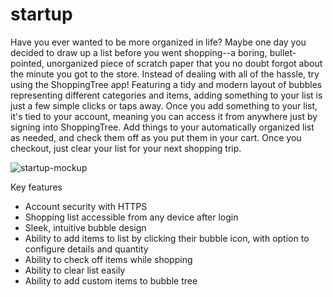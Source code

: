 # startup
Have you ever wanted to be more organized in life? Maybe one day you decided to draw up a list before you went shopping--a boring, bullet-pointed, unorganized piece of scratch paper that you no doubt forgot about the minute you got to the store. Instead of dealing with all of the hassle, try using the ShoppingTree app! Featuring a tidy and modern layout of bubbles representing different categories and items, adding something to your list is just a few simple clicks or taps away. Once you add something to your list, it's tied to your account, meaning you can access it from anywhere just by signing into ShoppingTree. Add things to your automatically organized list as needed, and check them off as you put them in your cart. Once you checkout, just clear your list for your next shopping trip.

![startup-mockup](https://user-images.githubusercontent.com/80374467/215234272-d52bcbf5-f9f0-4296-aee8-7e20525c058a.jpg)

Key features
 - Account security with HTTPS
 - Shopping list accessible from any device after login
 - Sleek, intuitive bubble design
 - Ability to add items to list by clicking their bubble icon, with option to configure details and quantity
 - Ability to check off items while shopping
 - Ability to clear list easily
 - Ability to add custom items to bubble tree
